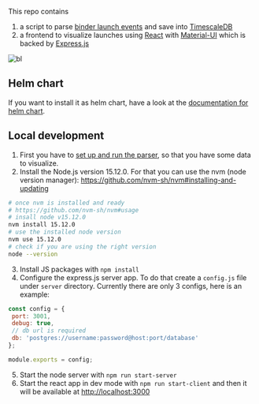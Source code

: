 This repo contains

1. a script to parse [binder launch events](https://mybinder-sre.readthedocs.io/en/latest/analytics/events-archive.html) and
save into [TimescaleDB](https://docs.timescale.com/latest/main)
2. a frontend to visualize launches using [React](https://reactjs.org/) with [Material-UI](https://material-ui.com/) which is backed by
[Express.js](https://expressjs.com/)

![bl](https://user-images.githubusercontent.com/6059799/112322902-97465100-8cb1-11eb-93e3-88dd3da3d35b.gif)

## Helm chart

If you want to install it as helm chart, have a look at the [documentation for helm chart](helm_chart).

## Local development

1. First you have to [set up and run the parser](parser_py#local-development), so that you have some data to visualize.
2. Install the Node.js version 15.12.0. For that you can use the nvm (node version manager): https://github.com/nvm-sh/nvm#installing-and-updating
```bash
# once nvm is installed and ready
# https://github.com/nvm-sh/nvm#usage
# insall node v15.12.0
nvm install 15.12.0
# use the installed node version
nvm use 15.12.0
# check if you are using the right version
node --version
```
3. Install JS packages with `npm install`
4. Configure the express.js server app. To do that create a `config.js` file under `server` directory.
Currently there are only 3 configs, here is an example:
```js
const config = {
 port: 3001,
 debug: true,
 // db url is required
 db: 'postgres://username:password@host:port/database'
};

module.exports = config;
```
5. Start the node server with `npm run start-server`
6. Start the react app in dev mode with `npm run start-client` and then it will be available at [http://localhost:3000](http://localhost:3000)
